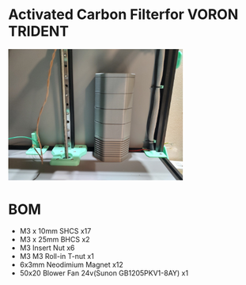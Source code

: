 # Activated Carbon Filterfor VORON TRIDENT

<img src="img/pic1.jpg" width="70%">

# BOM
- M3 x 10mm SHCS x17
- M3 x 25mm BHCS x2
- M3 Insert Nut x6
- M3 M3 Roll-in T-nut x1
- 6x3mm Neodimium Magnet x12
- 50x20 Blower Fan 24v(Sunon GB1205PKV1-8AY) x1

